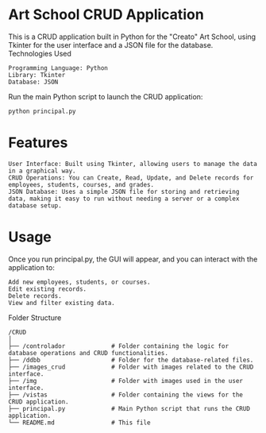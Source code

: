 # Art School CRUD Application

This is a CRUD application built in Python for the "Creato" Art School, using Tkinter for the user interface and a JSON file for the database.
Technologies Used

    Programming Language: Python
    Library: Tkinter 
    Database: JSON 

Run the main Python script to launch the CRUD application:

    python principal.py

# Features

    User Interface: Built using Tkinter, allowing users to manage the data in a graphical way.
    CRUD Operations: You can Create, Read, Update, and Delete records for employees, students, courses, and grades.
    JSON Database: Uses a simple JSON file for storing and retrieving data, making it easy to run without needing a server or a complex database setup.

# Usage

Once you run principal.py, the GUI will appear, and you can interact with the application to:

    Add new employees, students, or courses.
    Edit existing records.
    Delete records.
    View and filter existing data.

Folder Structure
```
/CRUD
│
├── /controlador             # Folder containing the logic for database operations and CRUD functionalities.
├── /ddbb                    # Folder for the database-related files.
├── /images_crud             # Folder with images related to the CRUD interface.
├── /img                     # Folder with images used in the user interface.
├── /vistas                  # Folder containing the views for the CRUD application.
├── principal.py             # Main Python script that runs the CRUD application.
└── README.md                # This file
```

